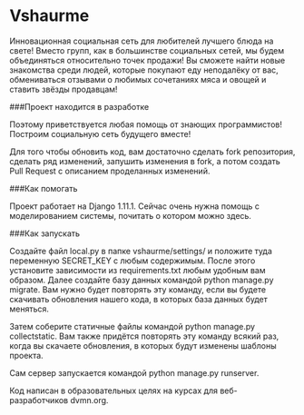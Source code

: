 # Vshaurme


Инновационная социальная сеть для любителей лучшего блюда на свете! Вместо групп, как в большинстве социальных сетей, мы будем объединяться относительно точек продажи! Вы сможете найти новые знакомства среди людей, которые покупают еду неподалёку от вас, обмениваться отзывами о любимых сочетаниях мяса и овощей и ставить звёзды продавцам!

###Проект находится в разработке

Поэтому приветствуется любая помощь от знающих программистов! Построим социальную сеть будущего вместе!

Для того чтобы обновить код, вам достаточно сделать fork репозитория, сделать ряд изменений, запушить изменения в fork, а потом создать Pull Request с описанием проделанных изменений.

###Как помогать

Проект работает на Django 1.11.1. Сейчас очень нужна помощь с моделированием системы, почитать о котором можно здесь.

###Как запускать

Создайте файл local.py в папке vshaurme/settings/ и положите туда переменную SECRET_KEY с любым содержимым. После этого установите зависимости из requirements.txt любым удобным вам образом. Далее создайте базу данных командой python manage.py migrate. Вам нужно будет повторять эту команду, если вы будете скачивать обновления нашего кода, в которых база данных будет меняться.

Затем соберите статичные файлы командой python manage.py collectstatic. Вам также придётся повторять эту команду всякий раз, когда вы скачаете обновления, в которых будут изменены шаблоны проекта.

Сам сервер запускается командой python manage.py runserver.

Код написан в образовательных целях на курсах для веб-разработчиков dvmn.org.


